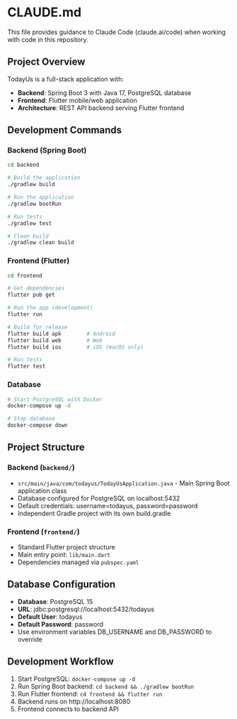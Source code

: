 # CLAUDE.md

This file provides guidance to Claude Code (claude.ai/code) when working with code in this repository.

## Project Overview

TodayUs is a full-stack application with:
- **Backend**: Spring Boot 3 with Java 17, PostgreSQL database
- **Frontend**: Flutter mobile/web application
- **Architecture**: REST API backend serving Flutter frontend

## Development Commands

### Backend (Spring Boot)
```bash
cd backend

# Build the application
./gradlew build

# Run the application
./gradlew bootRun

# Run tests
./gradlew test

# Clean build
./gradlew clean build
```

### Frontend (Flutter)
```bash
cd frontend

# Get dependencies
flutter pub get

# Run the app (development)
flutter run

# Build for release
flutter build apk        # Android
flutter build web        # Web
flutter build ios        # iOS (macOS only)

# Run tests
flutter test
```

### Database
```bash
# Start PostgreSQL with Docker
docker-compose up -d

# Stop database
docker-compose down
```

## Project Structure

### Backend (`backend/`)
- `src/main/java/com/todayus/TodayUsApplication.java` - Main Spring Boot application class
- Database configured for PostgreSQL on localhost:5432
- Default credentials: username=todayus, password=password
- Independent Gradle project with its own build.gradle

### Frontend (`frontend/`)
- Standard Flutter project structure
- Main entry point: `lib/main.dart`
- Dependencies managed via `pubspec.yaml`

## Database Configuration

- **Database**: PostgreSQL 15
- **URL**: jdbc:postgresql://localhost:5432/todayus
- **Default User**: todayus
- **Default Password**: password
- Use environment variables DB_USERNAME and DB_PASSWORD to override

## Development Workflow

1. Start PostgreSQL: `docker-compose up -d`
2. Run Spring Boot backend: `cd backend && ./gradlew bootRun`
3. Run Flutter frontend: `cd frontend && flutter run`
4. Backend runs on http://localhost:8080
5. Frontend connects to backend API